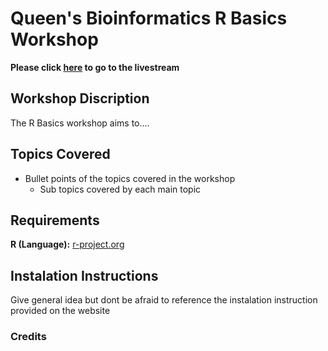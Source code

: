 # Queen's Bioinformatics R Basics Workshop

**Please click [here](https://bioinfo.webflow.io/) to go to the livestream**

## Workshop Discription
The R Basics workshop aims to....
## Topics Covered
- Bullet points of the topics covered in the workshop
	- Sub topics covered by each main topic
## Requirements
**R (Language):** [r-project.org](https://www.r-project.org/)
## Instalation Instructions
Give general idea but dont be afraid to reference the instalation instruction provided on the website
### Credits
